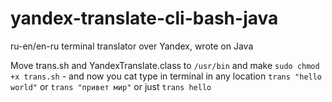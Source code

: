 # yandex-translate-cli-bash-java
ru-en/en-ru terminal translator over Yandex, wrote on Java

Move trans.sh and YandexTranslate.class to `/usr/bin` and make `sudo chmod +x trans.sh` - and now you cat type in terminal in any location `trans "hello world"` or `trans "привет мир"` or just `trans hello`
